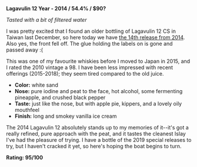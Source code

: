 **Lagavulin 12 Year - 2014 / 54.4% / $90?**

*Tasted with a bit of filtered water*

I was pretty excited that I found an  older bottling of Lagavulin 12 CS in Taiwan last December, so here today we have [the 14th release from 2014](https://www.whiskybase.com/whiskies/whisky/58219/lagavulin-12-year-old).  Also yes, the front fell off.  The glue holding the labels on is gone and passed away :(

This was one of my favourite whiskies before I moved to Japan in 2015, and I rated the 2010 vintage a 98.  I have been less impressed with recent offerings (2015-2018); they seem tired compared to the old juice.

* **Color:** white sand
* **Nose:** pure iodine and peat to the face, hot alcohol, some fermenting pineapple, and crushed black pepper
* **Taste:** just like the nose, but with apple pie, kippers, and a lovely oily mouthfeel
* **Finish:** long and smokey vanilla ice cream

The 2014 Lagavulin 12 absolutely stands up to my memories of it--it's got a really refined, pure approach with the peat, and it tastes the cleanest Islay I've had the pleasure of trying.  I have a bottle of the 2019 special releases to try, but I haven't cracked it yet, so here's hoping the boat begins to turn.

**Rating: 95/100**